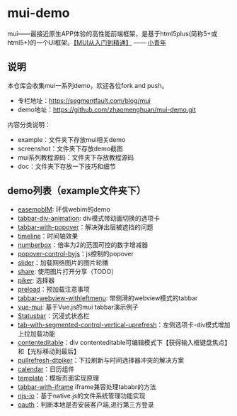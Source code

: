 # mui-demo

mui——最接近原生APP体验的高性能前端框架，是基于html5plus(简称5+或html5+)的一个UI框架。[【MUI从入门到精通】](https://segmentfault.com/blog/mui) —— [小青年](http://zhaomenghuan.github.io/)

## 说明
本仓库会收集mui一系列demo，欢迎各位fork and push。

- 专栏地址：https://segmentfault.com/blog/mui
- demo地址：https://github.com/zhaomenghuan/mui-demo.git

内容分类说明：
- example：文件夹下存放mui相关demo
- screenshot：文件夹下存放demo截图
- mui系列教程源码：文件夹下存放教程源码
- doc：文件夹下存放一下技巧和细节

## demo列表（example文件夹下）

- [easemobIM](https://rawgit.com/zhaomenghuan/mui-demo/master/example/easemobIM/index.html): 环信webim的demo
- [tabbar-div-animation](https://rawgit.com/zhaomenghuan/mui-demo/master/example/tabbar-div-animation/index.html): div模式带动画切换的选项卡
- [tabbar-with-popover](https://rawgit.com/zhaomenghuan/mui-demo/master/example/tabbar-with-popover/main.html)：解决弹出层被遮挡的问题
- [timeline](https://rawgit.com/zhaomenghuan/mui-demo/master/example/timeline/timeline.html)：时间轴效果
- [numberbox](https://rawgit.com/zhaomenghuan/mui-demo/master/example/numberbox/index.html)：倍率为2的范围可控的数字增减器
- [popover-control-byjs](https://rawgit.com/zhaomenghuan/mui-demo/master/example/popover-control-byjs/index.html)：js控制的popover
- [slider](https://rawgit.com/zhaomenghuan/mui-demo/master/example/slider/index.html)：加载网络图片的图片轮播
- [share](https://rawgit.com/zhaomenghuan/mui-demo/master/example/share/index.html): 使用图片打开分享（TODO）
- [piker](https://rawgit.com/zhaomenghuan/mui-demo/master/example/piker/index.html): 选择器
- [preload](https://rawgit.com/zhaomenghuan/mui-demo/master/example/preload/index.html)：预加载注意事项
- [tabbar-webview-withleftmenu](https://rawgit.com/zhaomenghuan/mui-demo/master/example/tabbar-webview-withleftmenu/main.html): 带侧滑的webview模式的tabbar
- [vue-mui](https://rawgit.com/zhaomenghuan/mui-demo/master/example/vue-mui/index.html): 基于Vue.js的mui tabbar演示例子
- [Statusbar](https://rawgit.com/zhaomenghuan/mui-demo/master/example/Statusbar/index.html)：沉浸式状态栏
- [tab-with-segmented-control-vertical-uprefresh](https://rawgit.com/zhaomenghuan/mui-demo/master/example/tab-with-segmented-control-vertical-uprefresh/index.html)：左侧选项卡-div模式增加上拉加载功能
- [contenteditable](https://rawgit.com/zhaomenghuan/mui-demo/master/example/contenteditable/index.html)：div contenteditable可编辑模式下【获得输入框键盘焦点】和【光标移动到最后】
- [pullrefresh-dtpiker](https://rawgit.com/zhaomenghuan/mui-demo/master/example/pullrefresh-dtpiker/index.html)：下拉刷新与时间选择器冲突的解决方案
- [calendar](https://rawgit.com/zhaomenghuan/mui-demo/master/example/calendar/index.html)：日历组件
- [template](https://rawgit.com/zhaomenghuan/mui-demo/master/example/template/index.html)：模板页面实现原理
- [tabbar-with-iframe](https://rawgit.com/zhaomenghuan/mui-demo/master/example/tabbar-with-iframe/tab-webview-main.html) iframe兼容处理tababr的方法
- [njs-io](https://rawgit.com/zhaomenghuan/mui-demo/master/example/njs-io/index.html)：基于native.js的文件系统管理功能实现
- [oauth](https://rawgit.com/zhaomenghuan/mui-demo/master/example/oauth/index.html)：判断本地是否安装客户端,进行第三方登录

